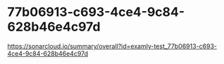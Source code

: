 # 77b06913-c693-4ce4-9c84-628b46e4c97d
https://sonarcloud.io/summary/overall?id=examly-test_77b06913-c693-4ce4-9c84-628b46e4c97d
